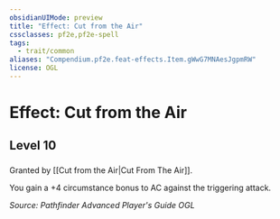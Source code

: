 ```yaml
---
obsidianUIMode: preview
title: "Effect: Cut from the Air"
cssclasses: pf2e,pf2e-spell
tags:
  - trait/common
aliases: "Compendium.pf2e.feat-effects.Item.gWwG7MNAesJgpmRW"
license: OGL
---
```

# Effect: Cut from the Air
## Level 10
### 






Granted by [[Cut from the Air|Cut From The Air]].

You gain a +4 circumstance bonus to AC against the triggering attack.

*Source: Pathfinder Advanced Player's Guide*
*OGL*
